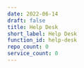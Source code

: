 ```yaml
---
date: 2022-06-14
draft: false
title: Help Desk
short_label: Help Desk
function_id: help-desk
repo_count: 0
service_count: 0
---
```



